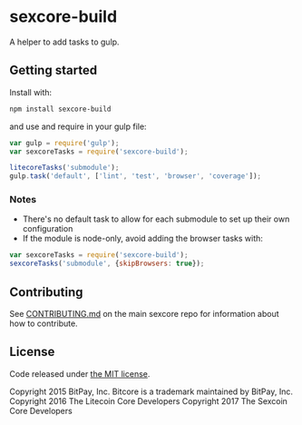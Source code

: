 # sexcore-build

A helper to add tasks to gulp.

## Getting started

Install with:

```sh
npm install sexcore-build
```

and use and require in your gulp file: 

```javascript
var gulp = require('gulp');
var sexcoreTasks = require('sexcore-build');

litecoreTasks('submodule');
gulp.task('default', ['lint', 'test', 'browser', 'coverage']);
```

### Notes

* There's no default task to allow for each submodule to set up their own configuration
* If the module is node-only, avoid adding the browser tasks with:
```javascript
var sexcoreTasks = require('sexcore-build');
sexcoreTasks('submodule', {skipBrowsers: true});
```

## Contributing

See [CONTRIBUTING.md](https://github.com/sxcmarket/sexcore) on the main sexcore repo for information about how to contribute.

## License

Code released under [the MIT license](https://github.com/sxcmarket/sexcore/blob/master/LICENSE).

Copyright 2015 BitPay, Inc. Bitcore is a trademark maintained by BitPay, Inc.
Copyright 2016 The Litecoin Core Developers
Copyright 2017 The Sexcoin Core Developers
